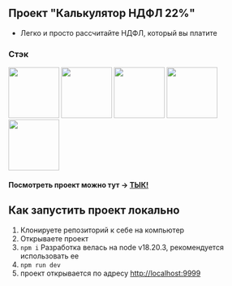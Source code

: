 ## Проект "Калькулятор НДФЛ 22%"

- Легко и просто рассчитайте НДФЛ, который вы платите

### Стэк
<img src="https://github.com/user-attachments/assets/27a6fbe8-f4c6-4a35-80ce-cb852576ea78" width="100" />
<img src="https://github.com/user-attachments/assets/cdbc9e73-1250-4972-95a3-fed5c5ffd0a1" width="100" />
<img src="https://github.com/user-attachments/assets/5bc302b8-c20d-4b9f-9ab5-52201a3503ce" width="100" />
<img src="https://github.com/user-attachments/assets/5e390ac0-1b95-480e-85ea-5a8a603db003" width="100" />
<img src="https://github.com/user-attachments/assets/2c39d716-3973-42f5-bbca-66bc5600a958" width="100" />


#### Посмотреть проект можно тут -> [ТЫК!](https://grishin-m.github.io/tax-calculator/)

## Как запустить проект локально
1. Клонируете репозиторий к себе на компьютер
2. Открываете проект
3. `npm i`
Разработка велась на node v18.20.3, рекомендуется использовать ее
4. `npm run dev`
5. проект открывается по адресу [http://localhost:9999](http://localhost:9999)
